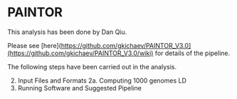 # PAINTOR

This analysis has been done by Dan Qiu.

Please see [here](https://github.com/gkichaev/PAINTOR_V3.0](https://github.com/gkichaev/PAINTOR_V3.0/wiki) for details of the pipeline.

The following steps have been carried out in the analysis.

 2. Input Files and Formats
 2a. Computing 1000 genomes LD
 3. Running Software and Suggested Pipeline
